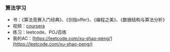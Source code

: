 ### 算法学习
+ 书：《算法竞赛入门经典》、《剑指offer》、《编程之美》、《数据结构与算法分析》
+ 视频：[coursera](https://www.coursera.org/learn/suanfa-jichu/)
+ 练习：leetcode、POJ百练
+ 我的AC：[https://leetcode.com/xu-shao-peng/](https://leetcode.com/xu-shao-peng/)
